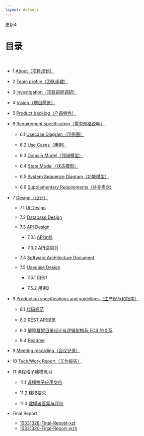 ```yaml
---
layout: default
---
```

更新4

# [](#TOC)目录

&nbsp;&nbsp; 

* 1 [About（项目规划）](./doc/About.md)

* 2 [Team profile（团队组建）](./doc/Team-profile.md)

* 3 [Investigation（项目前期调研）](./doc/Investigation.md)

* 4 [Vision（项目愿景）](./doc/Vision.md)

* 5 [Product backlog（产品特性）](./doc/Product-Backlog.md)

* 6 [Requirement specification（需求规格说明）](./doc/Requirement-specification.md)

  + 6.1 [Usecase Diagram（用例图）](./doc/Requirement-specification.md#23-%E7%94%A8%E4%BE%8B%E5%88%86%E6%9E%90)

  + 6.2 [Use Cases（用例）](./doc/Requirement-specification.md#231-%E4%BD%BF%E7%94%A8-ui-free%E9%A3%8E%E6%A0%BC%E7%BC%96%E5%88%B6%E4%B8%80%E4%B8%AA%E5%AE%8C%E6%95%B4%E7%9A%84%E7%94%A8%E6%88%B7%E7%9B%AE%E6%A0%87%E7%BA%A7%E5%88%AB%E7%94%A8%E4%BE%8B)

  + 6.3 [Domain Model（领域模型）](./doc/Requirement-specification.md#24-%E9%A2%86%E5%9F%9F%E5%BB%BA%E6%A8%A1)

  + 6.4 [State Model（状态模型）](./doc/Requirement-specification.md#25-%E7%8A%B6%E6%80%81%E6%A8%A1%E5%9E%8B)

  + 6.5 [System Sequence Diagram（功能模型）](./doc/Requirement-specification.md#26-%E7%B3%BB%E7%BB%9F%E5%8A%9F%E8%83%BD%E6%A8%A1%E5%9E%8B)

  + 6.6 [Supplementary Requirements（补充需求)](./doc/Supplementary-Requirements.md)

* 7 [Design（设计）](./doc/Design.md)

  + 7.1 [UI Design](./doc/Design.md#1-ui%E8%AE%BE%E8%AE%A1)

  + 7.2 [Database Design](./doc/Design.md#2-%E6%95%B0%E6%8D%AE%E5%BA%93%E8%AE%BE%E8%AE%A1)

  + 7.3 [API Design](./doc/Design.md#3-api%E8%AE%BE%E8%AE%A1)

    - 7.3.1 [API文档](https://bronzetiki.docs.apiary.io/#reference)

    - 7.3.2 [API说明书](https://www.showdoc.cc/web/#/67895844684111)

  + 7.4 [Software Architecture Document](./doc/Software_Architecture_Document.md)

  + 7.5 [Usecase Design](./doc/UC-ECB.md)

    - 7.5.1 用例1

    - 7.5.2 用例2

* 8 [Production specifications and guidelines（生产规范和指南）](./doc/Production-specifications-and-guidelines.md)

  + 8.1 [代码规范](./doc/Production-specifications-and-guidelines.md#2-%E4%BB%A3%E7%A0%81%E8%A7%84%E8%8C%83)

  + 8.2 [REST API规范](./doc/Production-specifications-and-guidelines.md#3-rest-api%E8%AE%BE%E8%AE%A1%E8%A7%84%E8%8C%83)

  + 8.3 [解释框架目录设计与逻辑架构与 ECB 的关系 ](./doc/relationship.md)

  + 8.4 [Readme](https://github.com/SYSU-BronzeTiki/BronzeTiki-FE)

* 9 [Meeting recording（会议记录）](./doc/Meeting%20recording.md)

* 10 [Tech/Work Report（工作报告）](./doc/Tech%26Work%20report)

* 11 课程格子建模练习

  + 11.1 [课程格子应用文档](./doc/%E8%AF%BE%E7%A8%8B%E6%A0%BC%E5%AD%90%E6%96%87%E6%A1%A3%E7%BB%83%E4%B9%A0.md#%E8%AF%BE%E7%A8%8B%E6%A0%BC%E5%AD%90)

  + 11.2 [建模要求](./doc/%E8%AF%BE%E7%A8%8B%E6%A0%BC%E5%AD%90%E6%96%87%E6%A1%A3%E7%BB%83%E4%B9%A0.md#%E5%BB%BA%E6%A8%A1%E8%A6%81%E6%B1%82)

  + 11.3 [建模者答案与评价](./doc/建模者url与评价.md)

* Final Report

  + [15331328-Final-Repost-xzt](./doc/Final-Report-XZT.md)
  + [15331320-Final-Report-wzh](./doc/Final-Report-WZH.md)

  